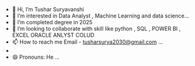 - 👋 Hi, I’m Tushar Suryavanshi
- 👀 I’m interested in  Data Analyst ,  Machine Learning and data science...
- 🌱 I’m completed degree in 2025
- 💞️ I’m looking to collaborate with skill like python , SQL , POWER BI , EXCEL ORACLE ANLYST COLUD
- 📫 How to reach me  Email - tusharsurya2030@gmail.com ...
- 
- 😄 Pronouns: He ...


<!---
tusami5123/tusami5123 is a ✨ special ✨ repository because its `README.md` (this file) appears on your GitHub profile.
You can click the Preview link to take a look at your changes.
--->
